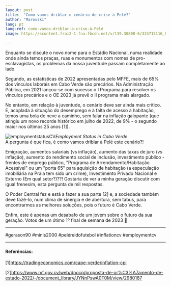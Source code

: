 ```yaml
---
layout: post
title:  "Como vamos driblar o cenário de crise à Pelé?"
author: "Marovski"
lang: pt
lang-ref: como-vamos-driblar-a-crise-à-Pelé
image: https://scontent.frai2-1.fna.fbcdn.net/v/t39.30808-6/324715116_830516381344343_4156132755161404328_n.jpg?_nc_cat=100&ccb=1-7&_nc_sid=730e14&_nc_eui2=AeE8UhwxjMM1x7BqgzINYuF7UoXb4taWQSFShdvi1pZBIXQXRUSEGXYMAfyQruUINgBU3keroQWIa691U4BYVQCb&_nc_ohc=mOkCShxikdMAX_QPEec&_nc_ht=scontent.frai2-1.fna&oh=00_AfCA3K7qH4bsogUUM_DkJfveM1ENlmgiXeoA5rxDdVUa_A&oe=63C295DF

---
```


Enquanto se discute o novo nome para o Estádio Nacional, numa realidade onde ainda temos praças, ruas e monumentos com nomes de pro-esclavagistas, os problemas da nossa juventude passam completamente ao lado.

Segundo, as estatísticas de 2022 apresentadas pelo MFFE, mais de 65% dos vínculos laborais em Cabo Verde são precários. Na Administração Pública, em 2021 lançou-se com sucesso o I Programa para resolver os vínculos precários e o OE 2023 já prevê o II programa mais alargado. 

No entanto, em relação à juventude, o cenário deve ser ainda mais crítico. E, acoplada à situação do desemprego e à falta de acesso à habitação, temos uma bola de neve a caminho, sem falar na inflação galopante (que atingiu um novo recorde histórico em julho de 2022, de 9% - o segundo maior nos últimos 25 anos [1]).

![employmentstatusCV](https://scontent.frai2-1.fna.fbcdn.net/v/t39.30808-6/324729371_929071668126651_4310297870372279550_n.jpg?stp=cp6_dst-jpg&_nc_cat=105&ccb=1-7&_nc_sid=730e14&_nc_eui2=AeGiPp4t4w0jI0TyAWm5olPWkmUxAyeQzJSSZTEDJ5DMlDzWvseMtNh84Pe6HSpmBH2vBmaj_aQLiQIZC9rMmBbX&_nc_ohc=JbSgO7y8LnsAX_UHHly&_nc_ht=scontent.frai2-1.fna&oh=00_AfCavPJHjNe3RDUfC791EgrXsJrlsrG67aOsvlqXtkOBzQ&oe=63C46558)_Employment Status in Cabo Verde_
<br>
A pergunta é que fica, é como vamos driblar à Pelé este cenário?!

Emigração, aumentos salariais (vs inflação), aumento das taxas de juro (vs inflação), aumento do rendimento social de inclusão, investimento público - frentes de emprego público, "Programa de Arrendamento/Habitação Acessível" ou um "porta 65" para aquisição de habitação (a especulação imobiliária na Praia tem sido um crime), Investimento Privado Nacional e Externo (Em qual setor?)??! Gostaria de ver a minha geração discutir com igual frenesim, esta pergunta de mil respostas.

O Poder Central fez e está a fazer a sua parte [2] e, a sociedade também deve fazê-lo, num clima de sinergia e de abertura, sem tabus, para encontrarmos as melhores soluções, pois o futuro é Cabo Verde.

Enfim, este é apenas um desabafo de um jovem sobre o futuro da sua geração. Votos de um ótimo 1º final de semana de 2023 🙂 

---
#gerason90 #minis2000 #peléreidofutebol #inflationcv #employmentcv

---

#### Referências:

[1]<https://tradingeconomics.com/cape-verde/inflation-cpi>

[2]<https://www.mf.gov.cv/web/dnocp/proposta-de-or%C3%A7amento-de-estado-2022/-/document_library/JYNnPswA0T0M/view/2980187>

